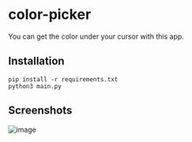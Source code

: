 # color-picker
You can get the color under your cursor with this app.

## Installation
`pip install -r requirements.txt`<br>
`python3 main.py`

## Screenshots
![image](https://user-images.githubusercontent.com/72984140/161396711-27d0c919-44c4-451c-b443-50ee6ce5ebdd.png)
